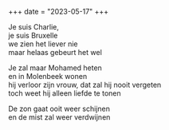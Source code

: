 +++
date = "2023-05-17"
+++

Je suis Charlie,  \
je suis Bruxelle \
we zien het liever nie \
maar helaas gebeurt het wel

Je zal maar Mohamed heten \
en in Molenbeek wonen \
hij verloor zijn vrouw, dat zal hij nooit vergeten \
toch weet hij alleen liefde te tonen

De zon gaat ooit weer schijnen \
en de mist zal weer verdwijnen
